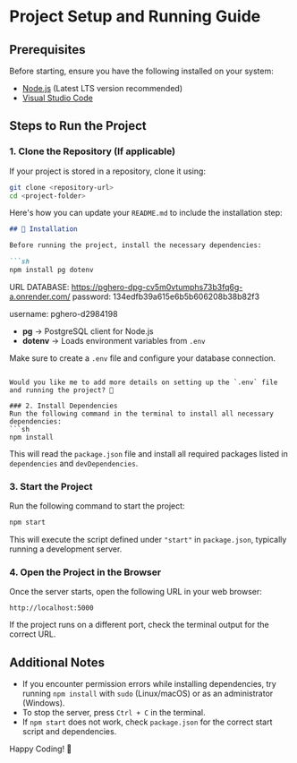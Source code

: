 # Project Setup and Running Guide

## Prerequisites
Before starting, ensure you have the following installed on your system:
- [Node.js](https://nodejs.org/) (Latest LTS version recommended)
- [Visual Studio Code](https://code.visualstudio.com/)

## Steps to Run the Project

### 1. Clone the Repository (If applicable)
If your project is stored in a repository, clone it using:
```sh
git clone <repository-url>
cd <project-folder>
```

Here's how you can update your `README.md` to include the installation step:  

```md
## 📌 Installation

Before running the project, install the necessary dependencies:

```sh
npm install pg dotenv
```
URL DATABASE:
 https://pghero-dpg-cv5m0vtumphs73b3fq6g-a.onrender.com/
password:
134edfb39a615e6b5b606208b38b82f3

username:
pghero-d2984198
- **pg** → PostgreSQL client for Node.js  
- **dotenv** → Loads environment variables from `.env`  

Make sure to create a `.env` file and configure your database connection.  
```

Would you like me to add more details on setting up the `.env` file and running the project? 🚀

### 2. Install Dependencies
Run the following command in the terminal to install all necessary dependencies:
```sh
npm install
```
This will read the `package.json` file and install all required packages listed in `dependencies` and `devDependencies`.

### 3. Start the Project
Run the following command to start the project:
```sh
npm start
```
This will execute the script defined under `"start"` in `package.json`, typically running a development server.



### 4. Open the Project in the Browser
Once the server starts, open the following URL in your web browser:
```
http://localhost:5000
```
If the project runs on a different port, check the terminal output for the correct URL.

## Additional Notes
- If you encounter permission errors while installing dependencies, try running `npm install` with `sudo` (Linux/macOS) or as an administrator (Windows).
- To stop the server, press `Ctrl + C` in the terminal.
- If `npm start` does not work, check `package.json` for the correct start script and dependencies.

Happy Coding! 🚀

